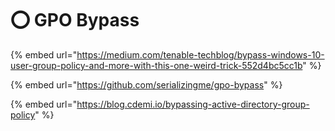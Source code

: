# ⭕ GPO Bypass

{% embed url="https://medium.com/tenable-techblog/bypass-windows-10-user-group-policy-and-more-with-this-one-weird-trick-552d4bc5cc1b" %}

{% embed url="https://github.com/serializingme/gpo-bypass" %}

{% embed url="https://blog.cdemi.io/bypassing-active-directory-group-policy" %}
